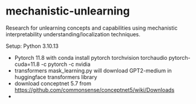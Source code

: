 # mechanistic-unlearning
Research for unlearning concepts and capabilities using mechanistic interpretability understanding/localization techniques.

Setup:
Python 3.10.13
- Pytorch 11.8 with conda install pytorch torchvision torchaudio pytorch-cuda=11.8 -c pytorch -c nvidia
- transformers
mask_learning.py will download GPT2-medium in huggingface transformers library
- download conceptnet 5.7 from https://github.com/commonsense/conceptnet5/wiki/Downloads
- 